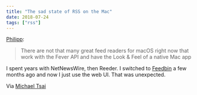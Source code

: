 ```yaml
---
title: "The sad state of RSS on the Mac"
date: 2018-07-24
tags: ["rss"]
---
```


[Philipp][1]:

> There are not that many great feed readers for macOS right now that work with the Fever API and have the Look & Feel of a native Mac app

I spent years with NetNewsWire, then Reeder. I switched to [Feedbin][2] a few months ago and now I just use the web UI. That was unexpected.

Via [Michael Tsai][3]

[1]:	https://blog.notmyhostna.me/sad-state-of-rss-on-the-mac/
[2]:	https://feedbin.com
[3]:	https://mjtsai.com/blog/2018/07/24/the-state-of-rss-on-the-mac/
